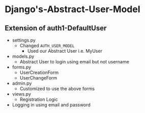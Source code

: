 # Django's-Abstract-User-Model

## Extension of auth1-DefaultUser

- settings.py
  - Changed `AUTH_USER_MODEL`
    - Used our Abstract User i.e. MyUser
- models.py
  - Abstract User to login using email but not username
- forms.py
  - UserCreationForm
  - UserChangeForm
- admin.py
  - Customized to use the above forms
- views.py
  - Registration Logic
- Logging in using email and password

